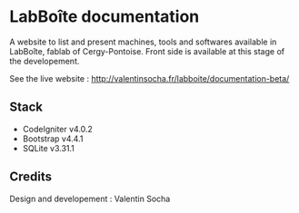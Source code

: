 # LabBoîte documentation

A website to list and present machines, tools and softwares available in LabBoîte, fablab of Cergy-Pontoise.
Front side is available at this stage of the developement.

See the live website : http://valentinsocha.fr/labboite/documentation-beta/

## Stack

- CodeIgniter v4.0.2
- Bootstrap v4.4.1
- SQLite v3.31.1

## Credits

Design and developement : Valentin Socha

